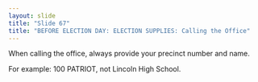 ```yaml
---
layout: slide
title: "Slide 67"
title: "BEFORE ELECTION DAY: ELECTION SUPPLIES: Calling the Office"
---
```


When calling the office, always provide your precinct number and name.

For example: 100 PATRIOT, not Lincoln High School.

